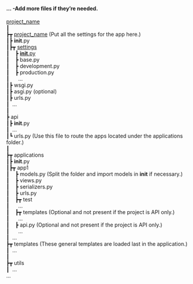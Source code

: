 <h4>... -Add more files if they’re needed.<br /></h4>
<div>
    <p>

<a href='https://github.com/I-SMAF/back-end-drf/tree/main/project_name'>project_name</a><br />
┃<br />
┣┳ <a href='https://github.com/I-SMAF/back-end-drf/tree/main/project_name/project_name'>project_name</a> (Put all the settings for the app here.)<br />
┃┣ __init__.py<br />
┃┣┳ <a href='https://github.com/I-SMAF/back-end-drf/tree/main/project_name/project_name/settings'>settings</a><br />
┃    ┣ <a href='https://github.com/I-SMAF/back-end-drf/blob/main/project_name/settings/__init__.py'>__init__.py</a><br />
┃    ┣ base.py<br />
┃    ┣ development.py<br />
┃    ┣ production.py<br />
┃      ...<br />
┃┣ wsgi.py<br />
┃┣ asgi.py (optional)<br />
┃┣ urls.py<br />
┃  ...<br />
┃<br />
┣ api<br />
┃┣ __init__.py<br />
┃  ...<br />
┃┗ urls.py (Use this file to route the apps located under the applications folder.)<br />
┃<br />
┣┳ applications<br />
┃┣ __init__.py<br />
┃┣┳ app1<br />
┃    ┣ models.py (Split the folder and import models in __init__ if necessary.)<br />
┃    ┣ views.py<br />
┃    ┣ serializers.py<br />
┃    ┣ urls.py<br />
┃    ┣┳ test<br />
┃      ...<br />
┃    ┣┳ templates (Optional and not present if the project is API only.)<br />
┃      ...<br />
┃    ┣ api.py (Optional and not present if the project is API only.)<br />
┃      ... <br />
┃  ...<br />
┣┳ templates (These general templates are loaded last in the application.)<br />
┃  ...<br />
┃<br />
┣┳ utils<br />
┃  ...<br />
...<br />
</p>
</div>
